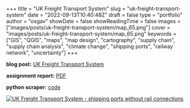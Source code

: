 
+++
title = "UK Freight Transport System"
slug = "uk-freight-transport-system"
date = "2022-09-13T10:40:48Z"
draft = false
type = "portfolio"
author = "osgav"
showDate = false
showReadingTime = false
images = ["images/posts/uk-freight-transport-system/map_65.png"]
cover = "images/posts/uk-freight-transport-system/map_65.png"
keywords = ["GIS", "QGIS", "maps", "map design", "cartography", "supply chain", "supply chain analysis", "climate change", "shipping ports", "railway network", "uncertainty"]
+++

**blog post:** [UK Freight Transport System](/blog/uk-freight-transport-system.html)

**assignment report:** [PDF](/files/gis-ox-assignment-report.pdf)

**python scraper:** [code](https://github.com/osgav/gis-ox-uk-ports-scraper-scripts)

[![UK Freight Transport System - shipping ports without rail connections](/images/posts/uk-freight-transport-system/map_35.png)](/images/posts/uk-freight-transport-system/map_65.png)

